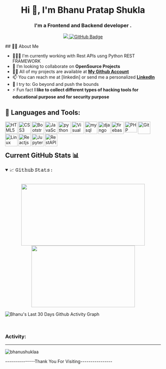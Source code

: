 <h1 align="center">Hi 👋, I'm Bhanu Pratap Shukla</h1>

<h3 align="center">I'm a Frontend  and Backend developer .</h3>
<p align="center">
<a href="https://github.com/Meghna-DAS/github-profile-views-counter">
    <img src="https://komarev.com/ghpvc/?username=bhanushuklaa">
</a>
<a href="https://github.com/bhanushuklaa?tab=followers"><img src="https://img.shields.io/github/followers/bhanushuklaa?label=Followers&style=social" alt="GitHub Badge"></a>
</p>
## 🙋‍♂️ About Me

- 👨🏽‍💻 I'm currently working with Rest APIs usng Python REST FRAMEWORK
- 👯 I’m looking to collaborate on **OpenSource Projects**
- 👨‍💻 All of my projects are available at **[My Github Account](https://github.com/bhanushuklaa?tab=repositories)**
- 📫 You can reach me at [linkedin] or send me a personalized **<a href="https://www.linkedin.com/in/bhanushuklaa/">LinkedIn</a>** 
- 🧗 I try to: Go beyond and push the bounds
- ⚡ Fun fact **I like to collect different types of hacking tools for educational purpose and for security purpose**

## 🚀 Languages and Tools:

<p align="left">
  
<img align="left" alt="HTML5" width="40px" src="https://cdn-icons-png.flaticon.com/128/1051/1051277.png" />
<img align="left" alt="CSS3" width="40px" height="40px" src="https://cdn-icons-png.flaticon.com/128/5968/5968242.png" /> 
<img align="left" alt="Bootstrap" width="40px" src="https://cdn-icons-png.flaticon.com/128/5968/5968672.png" />
<img align="left" alt="JavaScript" width="40px" src="https://cdn-icons-png.flaticon.com/128/5968/5968292.png" />
<img align="left" alt="python" width="40px" src="https://cdn-icons-png.flaticon.com/128/5968/5968350.png" />
<img align="left" alt="Visual Studio Code" width="40px" src="https://code.visualstudio.com/assets/images/code-stable.png" />
<!--<img align="left" alt="Nodejs" width="40px" src="https://cdn-icons-png.flaticon.com/128/919/919825.png" />-->
<img align="left" alt="mysql" width="40px" src="https://cdn-icons-png.flaticon.com/128/919/919836.png" />
<img align="left" alt="django" width="40px" src="https://cdn-icons-png.flaticon.com/128/9307/9307630.png" />
<img align="left" alt="firebase" width="40px" src="https://icon.icepanel.io/Technology/svg/Firebase.svg" />
<img align="left" alt="PHP" width="40px" height="35px" src="https://cdn-icons-png.flaticon.com/128/5968/5968332.png" />
<img align="left" alt="Git" width="40px" height="40px" src="https://cdn-icons-png.flaticon.com/128/11518/11518876.png" />
<img align="left" alt="Linux" width="40px" src="https://cdn-icons-png.flaticon.com/128/6124/6124995.png" />
<img align="left" alt="Reactjs" width="40px" src="https://cdn-icons-png.flaticon.com/128/10832/10832132.png" />
<img align="left" alt="Jupyter" width="40px" src="https://img.icons8.com/fluency/48/jupyter.png"/>
<img align="left" alt="RestAPI" width="40px" src="https://cdn-icons-png.flaticon.com/128/8297/8297437.png"><br>
</p>
<br/>
<br/>
<div>

## Current GitHub Stats 📊
<details open="">
<summary>
  <g-emoji class="g-emoji" alias="chart_with_upwards_trend" fallback-src="https://github.githubassets.com/images/icons/emoji/unicode/1f4c8.png">📈</g-emoji>
  <strong>𝙶𝚒𝚝𝚑𝚞𝚋 𝚂𝚝𝚊𝚝𝚜 : </strong>
</summary>
<br>

<p align="center">
  <a href="https://github.com/bhanushuklaa">
    <img align="center" height="200" width="400" src="https://github-readme-stats.vercel.app/api?username=bhanushuklaa&show_icons=true&hide_border=true&title_color=94b4a4&amp&icon_color=FFFFFF&amp&text_color=FFFFFF&amp&bg_color=000000&count_private=true&include_all_commits=true"/>
  </a>
  <a href="https://github.com/bhanushuklaa">
    <img align="center" height="200" width="335" src="https://github-readme-stats.vercel.app/api/top-langs/?username=bhanushuklaa&text_color=FFFFFF&bg_color=000000&title_color=94b4a4&langs_count=15&layout=compact&hide_border=true" />
  </a>
</p>
</details>



![Bhanu's Last 30 Days Github Activity Graph](https://bhanu-github-readme-activity-graph.vercel.app/graph?username=bhanushuklaa&theme=tokyo-night)

<br>
<h3 alight="left">Activity:</h3><hr>
<p><img align="center" src="https://github-readme-streak-stats.herokuapp.com/?user=bhanushuklaa&" alt="bhanushuklaa" /></p>
</div>
---------------Thank You For Visiting----------------
